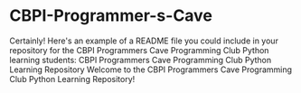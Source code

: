 # CBPI-Programmer-s-Cave
 Certainly! Here's an example of a README file you could include in your repository for the CBPI Programmers Cave Programming Club Python learning students:  CBPI Programmers Cave Programming Club Python Learning Repository Welcome to the CBPI Programmers Cave Programming Club Python Learning Repository!
